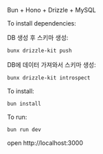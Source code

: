 Bun + Hono + Drizzle + MySQL

To install dependencies:

DB 생성 후 스키마 생성:

```sh
bunx drizzle-kit push
```

DB에 데이터 가져와서 스키마 생성:

```sh
bunx drizzle-kit introspect
```

To install:

```sh
bun install
```

To run:

```sh
bun run dev
```

open http://localhost:3000
